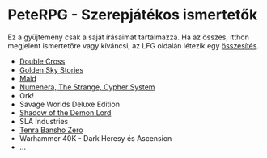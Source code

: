 # PeteRPG - Szerepjátékos ismertetők

Ez a gyűjtemény csak a saját írásaimat tartalmazza. Ha az összes, itthon megjelent ismertetőre vagy kíváncsi, az LFG oldalán létezik egy [összesítés](http://lfg.hu/75499/vegyes/szerepjatek-ismertetok-mega-gyujtemenye/).

* [Double Cross](double_cross.md)
* [Golden Sky Stories](gss.md)
* [Maid](maid.md)
* [Numenera, The Strange, Cypher System](cyp_num_ts.md)
* Ork!
* Savage Worlds Deluxe Edition
* [Shadow of the Demon Lord](sotdl.md)
* SLA Industries
* [Tenra Bansho Zero](tbz.md)
* Warhammer 40K - Dark Heresy és Ascension
* ...

